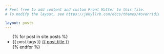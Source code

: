```yaml
---
# Feel free to add content and custom Front Matter to this file.
# To modify the layout, see https://jekyllrb.com/docs/themes/#overriding-theme-defaults

layout: posts
---
```

<ul>
  {% for post in site.posts %}
    <li>
      {{ post.tags }}
      <a href="{{ post.url }}">{{ post.title }}</a>
    </li>
  {% endfor %}
</ul>